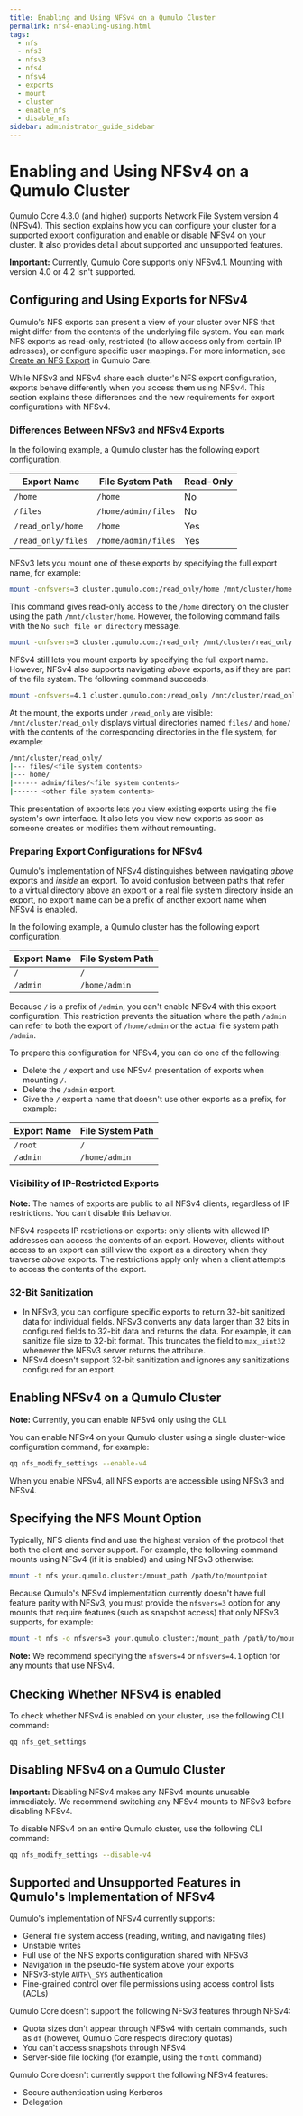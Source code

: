 ```yaml
---
title: Enabling and Using NFSv4 on a Qumulo Cluster
permalink: nfs4-enabling-using.html
tags:
  - nfs
  - nfs3
  - nfsv3
  - nfs4
  - nfsv4
  - exports
  - mount
  - cluster
  - enable_nfs
  - disable_nfs
sidebar: administrator_guide_sidebar
---
```


# Enabling and Using NFSv4 on a Qumulo Cluster
Qumulo Core 4.3.0 (and higher) supports Network File System version 4 (NFSv4). This section explains how you can configure your cluster for a supported export configuration and enable or disable NFSv4 on your cluster. It also provides detail about supported and unsupported features.

**Important:** Currently, Qumulo Core supports only NFSv4.1. Mounting with version 4.0 or 4.2 isn't supported.

## Configuring and Using Exports for NFSv4
Qumulo's NFS exports can present a view of your cluster over NFS that might differ from the contents of the underlying file system. You can mark NFS exports as read-only, restricted (to allow access only from certain IP adresses), or configure specific user mappings. For more information, see [Create an NFS Export](https://care.qumulo.com/hc/en-us/articles/360000723928-Create-an-NFS-Export) in Qumulo Care.

While NFSv3 and NFSv4 share each cluster's NFS export configuration, exports behave differently when you access them using NFSv4. This section explains these differences and the new requirements for export configurations with NFSv4.

### Differences Between NFSv3 and NFSv4 Exports
In the following example, a Qumulo cluster has the following export configuration.

| Export Name        | File System Path      | Read-Only  |
|--------------------|-----------------------|------------|
| `/home`            | `/home`               | No         |
| `/files`           | `/home/admin/files`   | No         |
| `/read_only/home`  | `/home`               | Yes        |
| `/read_only/files` | `/home/admin/files`   | Yes        |

NFSv3 lets you mount one of these exports by specifying the full export name, for example:

```bash
mount -onfsvers=3 cluster.qumulo.com:/read_only/home /mnt/cluster/home
```

This command gives read-only access to the `/home` directory on the cluster using the path `/mnt/cluster/home`. However, the following command fails with the `No such file or directory` message.

```bash
mount -onfsvers=3 cluster.qumulo.com:/read_only /mnt/cluster/read_only
```

NFSv4 still lets you mount exports by specifying the full export name. However, NFSv4 also supports navigating _above_ exports, as if they are part of the file system. The following command succeeds.

```bash
mount -onfsvers=4.1 cluster.qumulo.com:/read_only /mnt/cluster/read_only
```

At the mount, the exports under `/read_only` are visible: `/mnt/cluster/read_only` displays virtual directories named `files/` and `home/` with the contents of the corresponding directories in the file system, for example:

```bash
/mnt/cluster/read_only/
|--- files/<file system contents>
|--- home/
|------ admin/files/<file system contents>
|------ <other file system contents>
```

This presentation of exports lets you view existing exports using the file system's own interface. It also lets you view new exports as soon as someone creates or modifies them without remounting.

### Preparing Export Configurations for NFSv4
Qumulo's implementation of NFSv4 distinguishes between navigating _above_ exports and _inside_ an export. To avoid confusion between paths that refer to a virtual directory above an export or a real file system directory inside an export, no export name can be a prefix of another export name when NFSv4 is enabled.

In the following example, a Qumulo cluster has the following export configuration.

| Export Name        | File System Path       |
|--------------------|----------------------- |
| `/`                | `/`                    |
| `/admin`           | `/home/admin`          |

Because `/` is a prefix of `/admin`, you can't enable NFSv4 with this export configuration. This restriction prevents the situation where the path `/admin` can refer to both the export of `/home/admin` or the actual file system path `/admin`.

To prepare this configuration for NFSv4, you can do one of the following:
* Delete the `/` export and use NFSv4 presentation of exports when mounting `/`.
* Delete the `/admin` export.
* Give the `/` export a name that doesn't use other exports as a prefix, for example:

| Export Name        | File System Path      |
|--------------------|---------------------- |
| `/root`            | `/`                   |
| `/admin`           | `/home/admin`         |

### Visibility of IP-Restricted Exports
**Note:** The names of exports are public to all NFSv4 clients, regardless of IP restrictions. You can't disable this behavior.

NFSv4 respects IP restrictions on exports: only clients with allowed IP addresses can access the contents of an export. However, clients without access to an export can still view the export as a directory when they traverse _above_ exports. The restrictions apply only when a client attempts to access the contents of the export. 

### 32-Bit Sanitization
* In NFSv3, you can configure specific exports to return 32-bit sanitized data for individual fields. NFSv3 converts any data larger than 32 bits in configured fields to 32-bit data and returns the data. For example, it can sanitize file size to 32-bit format. This truncates the field to `max_uint32` whenever the NFSv3 server returns the attribute.
* NFSv4 doesn't support 32-bit sanitization and ignores any sanitizations configured for an export.


## Enabling NFSv4 on a Qumulo Cluster
**Note:** Currently, you can enable NFSv4 only using the CLI.

You can enable NFSv4 on your Qumulo cluster using a single cluster-wide configuration command, for example:

```bash
qq nfs_modify_settings --enable-v4
```

When you enable NFSv4, all NFS exports are accessible using NFSv3 and NFSv4. 

## Specifying the NFS Mount Option
Typically, NFS clients find and use the highest version of the protocol that both the client and server support. For example, the following command mounts using NFSv4 (if it is enabled) and using NFSv3 otherwise:

```bash
mount -t nfs your.qumulo.cluster:/mount_path /path/to/mountpoint
```

Because Qumulo's NFSv4 implementation currently doesn't have full feature parity with NFSv3, you must provide the `nfsvers=3` option for any mounts that require features (such as snapshot access) that only NFSv3 supports, for example:

```bash
mount -t nfs -o nfsvers=3 your.qumulo.cluster:/mount_path /path/to/mountpoint
```

**Note:** We recommend specifying the `nfsvers=4` or `nfsvers=4.1` option for any mounts that use NFSv4.


## Checking Whether NFSv4 is enabled
To check whether NFSv4 is enabled on your cluster, use the following CLI command:

```bash
qq nfs_get_settings
```


## Disabling NFSv4 on a Qumulo Cluster
**Important:** Disabling NFSv4 makes any NFSv4 mounts unusable immediately. We recommend switching any NFSv4 mounts to NFSv3 before disabling NFSv4.

To disable NFSv4 on an entire Qumulo cluster, use the following CLI command:

```bash
qq nfs_modify_settings --disable-v4
```


## Supported and Unsupported Features in Qumulo's Implementation of NFSv4
Qumulo's implementation of NFSv4 currently supports:
* General file system access (reading, writing, and navigating files)
* Unstable writes
* Full use of the NFS exports configuration shared with NFSv3
* Navigation in the pseudo-file system above your exports
* NFSv3-style `AUTH\_SYS` authentication
* Fine-grained control over file permissions using access control lists (ACLs)

Qumulo Core doesn't support the following NFSv3 features through NFSv4:
* Quota sizes don't appear through NFSv4 with certain commands, such as `df` (however, Qumulo Core respects directory quotas)
* You can't access snapshots through NFSv4
* Server-side file locking (for example, using the `fcntl` command)

Qumulo Core doesn't currently support the following NFSv4 features:
* Secure authentication using Kerberos
* Delegation

